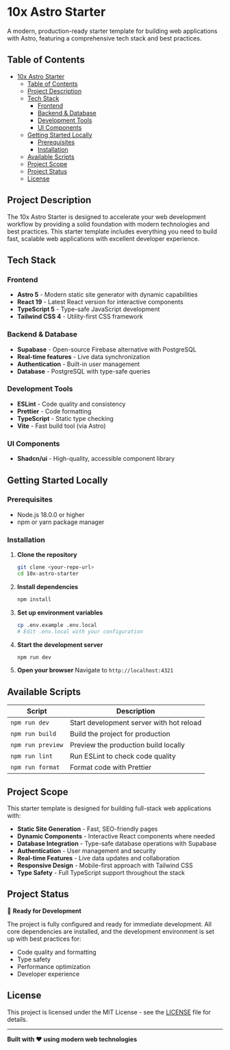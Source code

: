 # 10x Astro Starter

A modern, production-ready starter template for building web applications with Astro, featuring a comprehensive tech stack and best practices.

## Table of Contents

- [10x Astro Starter](#10x-astro-starter)
  - [Table of Contents](#table-of-contents)
  - [Project Description](#project-description)
  - [Tech Stack](#tech-stack)
    - [Frontend](#frontend)
    - [Backend \& Database](#backend--database)
    - [Development Tools](#development-tools)
    - [UI Components](#ui-components)
  - [Getting Started Locally](#getting-started-locally)
    - [Prerequisites](#prerequisites)
    - [Installation](#installation)
  - [Available Scripts](#available-scripts)
  - [Project Scope](#project-scope)
  - [Project Status](#project-status)
  - [License](#license)

## Project Description

The 10x Astro Starter is designed to accelerate your web development workflow by providing a solid foundation with modern technologies and best practices. This starter template includes everything you need to build fast, scalable web applications with excellent developer experience.

## Tech Stack

### Frontend
- **Astro 5** - Modern static site generator with dynamic capabilities
- **React 19** - Latest React version for interactive components
- **TypeScript 5** - Type-safe JavaScript development
- **Tailwind CSS 4** - Utility-first CSS framework

### Backend & Database
- **Supabase** - Open-source Firebase alternative with PostgreSQL
- **Real-time features** - Live data synchronization
- **Authentication** - Built-in user management
- **Database** - PostgreSQL with type-safe queries

### Development Tools
- **ESLint** - Code quality and consistency
- **Prettier** - Code formatting
- **TypeScript** - Static type checking
- **Vite** - Fast build tool (via Astro)

### UI Components
- **Shadcn/ui** - High-quality, accessible component library

## Getting Started Locally

### Prerequisites
- Node.js 18.0.0 or higher
- npm or yarn package manager

### Installation

1. **Clone the repository**
   ```bash
   git clone <your-repo-url>
   cd 10x-astro-starter
   ```

2. **Install dependencies**
   ```bash
   npm install
   ```

3. **Set up environment variables**
   ```bash
   cp .env.example .env.local
   # Edit .env.local with your configuration
   ```

4. **Start the development server**
   ```bash
   npm run dev
   ```

5. **Open your browser**
   Navigate to `http://localhost:4321`

## Available Scripts

| Script | Description |
|--------|-------------|
| `npm run dev` | Start development server with hot reload |
| `npm run build` | Build the project for production |
| `npm run preview` | Preview the production build locally |
| `npm run lint` | Run ESLint to check code quality |
| `npm run format` | Format code with Prettier |

## Project Scope

This starter template is designed for building full-stack web applications with:

- **Static Site Generation** - Fast, SEO-friendly pages
- **Dynamic Components** - Interactive React components where needed
- **Database Integration** - Type-safe database operations with Supabase
- **Authentication** - User management and security
- **Real-time Features** - Live data updates and collaboration
- **Responsive Design** - Mobile-first approach with Tailwind CSS
- **Type Safety** - Full TypeScript support throughout the stack

## Project Status

🚀 **Ready for Development**

The project is fully configured and ready for immediate development. All core dependencies are installed, and the development environment is set up with best practices for:

- Code quality and formatting
- Type safety
- Performance optimization
- Developer experience

## License

This project is licensed under the MIT License - see the [LICENSE](LICENSE) file for details.

---

**Built with ❤️ using modern web technologies**